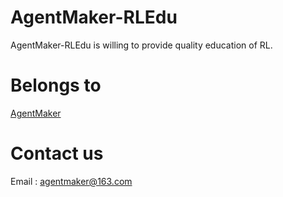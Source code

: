 # AgentMaker-RLEdu
AgentMaker-RLEdu is willing to provide quality education of RL.

# Belongs to
[AgentMaker](https://github.com/AgentMaker)

# Contact us
Email : agentmaker@163.com
